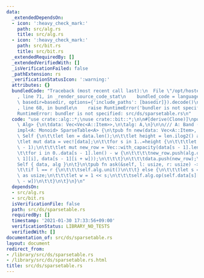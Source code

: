 ```yaml
---
data:
  _extendedDependsOn:
  - icon: ':heavy_check_mark:'
    path: src/alg.rs
    title: src/alg.rs
  - icon: ':heavy_check_mark:'
    path: src/bit.rs
    title: src/bit.rs
  _extendedRequiredBy: []
  _extendedVerifiedWith: []
  _isVerificationFailed: false
  _pathExtension: rs
  _verificationStatusIcon: ':warning:'
  attributes: {}
  bundledCode: "Traceback (most recent call last):\n  File \"/opt/hostedtoolcache/Python/3.9.1/x64/lib/python3.9/site-packages/onlinejudge_verify/documentation/build.py\"\
    , line 71, in _render_source_code_stat\n    bundled_code = language.bundle(stat.path,\
    \ basedir=basedir, options={'include_paths': [basedir]}).decode()\n  File \"/opt/hostedtoolcache/Python/3.9.1/x64/lib/python3.9/site-packages/onlinejudge_verify/languages/user_defined.py\"\
    , line 68, in bundle\n    raise RuntimeError('bundler is not specified: {}'.format(path.as_posix()))\n\
    RuntimeError: bundler is not specified: src/ds/sparsetable.rs\n"
  code: "use crate::alg::*;\nuse crate::bit::*;\n\n#[derive(Clone)]\npub struct SparseTable<A:\
    \ Alg> {\n\tdata: Vec<Vec<A::Item>>,\n\talg: A,\n}\n\n/// A: Band (x * x == x)\n\
    impl<A: Monoid> SparseTable<A> {\n\tpub fn new(data: Vec<A::Item>, alg: A) ->\
    \ Self {\n\t\tlet len = data.len();\n\t\tlet height = len.ilog2() as usize;\n\t\
    \tlet mut data = vec![data];\n\t\tfor s in 1..=height {\n\t\t\tlet w = 1 << (s\
    \ - 1);\n\t\t\tlet mut new_row = Vec::with_capacity(data[s - 1].len() - w);\n\t\
    \t\tfor i in 0..data[s - 1].len() - w {\n\t\t\t\tnew_row.push(alg.op(data[s -\
    \ 1][i], data[s - 1][i + w]));\n\t\t\t}\n\t\t\tdata.push(new_row);\n\t\t}\n\t\t\
    Self { data, alg }\n\t}\n\tpub fn ask(&self, l: usize, r: usize) -> A::Item {\n\
    \t\tif l == r {\n\t\t\tself.alg.unit()\n\t\t} else {\n\t\t\tlet s = (r - l).ilog2()\
    \ as usize;\n\t\t\tlet w = 1 << s;\n\t\t\tself.alg.op(self.data[s][l], self.data[s][r\
    \ - w])\n\t\t}\n\t}\n}\n"
  dependsOn:
  - src/alg.rs
  - src/bit.rs
  isVerificationFile: false
  path: src/ds/sparsetable.rs
  requiredBy: []
  timestamp: '2021-01-30 17:33:56+09:00'
  verificationStatus: LIBRARY_NO_TESTS
  verifiedWith: []
documentation_of: src/ds/sparsetable.rs
layout: document
redirect_from:
- /library/src/ds/sparsetable.rs
- /library/src/ds/sparsetable.rs.html
title: src/ds/sparsetable.rs
---
```

